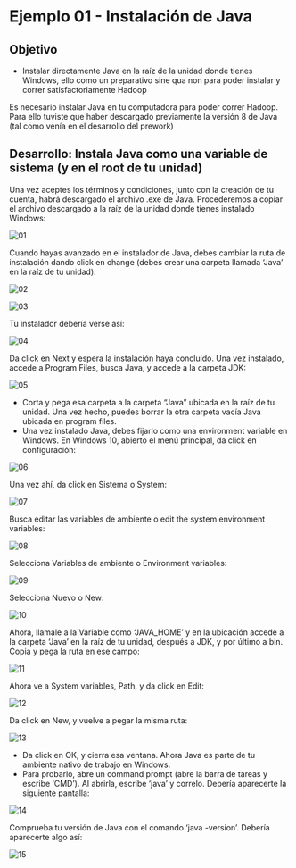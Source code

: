 # Ejemplo 01 - Instalación de Java

## Objetivo

* Instalar directamente Java en la raíz de la unidad donde tienes Windows, ello como un preparativo sine qua non para poder instalar y correr satisfactoriamente Hadoop


Es necesario instalar Java en tu computadora para poder correr Hadoop. Para ello tuviste que haber descargado previamente la versión 8 de Java (tal como venía en el desarrollo del prework)

## Desarrollo: Instala Java como una variable de sistema (y en el root de tu unidad)

Una vez aceptes los términos y condiciones, junto con la creación de tu cuenta, habrá descargado el archivo .exe de Java. Procederemos a copiar el archivo descargado a la raíz de la unidad donde tienes instalado Windows:

![01](assets/Picture1.png)

Cuando hayas avanzado en el instalador de Java, debes cambiar la ruta de instalación dando click en change (debes crear una carpeta llamada ‘Java’ en la raíz de tu unidad):

![02](assets/Picture2.png)

![03](assets/Picture3.png)

Tu instalador debería verse así:

![04](assets/Picture4.png)

Da click en Next y espera la instalación haya concluido. Una vez instalado, accede a Program Files, busca Java, y accede a la carpeta JDK:

![05](assets/Picture5.png)

- Corta y pega esa carpeta a la carpeta “Java” ubicada en la raíz de tu unidad. Una vez hecho, puedes borrar la otra carpeta vacía Java ubicada en program files.
- Una vez instalado Java, debes fijarlo como una environment variable en Windows. En Windows 10, abierto el menú principal, da click en configuración:

![06](assets/Picture6.png)

Una vez ahí, da click en Sistema o System:

![07](assets/Picture7.png)

Busca editar las variables de ambiente o edit the system environment variables:

![08](assets/Picture8.png)

Selecciona Variables de ambiente o Environment variables:

![09](assets/Picture9.png)

Selecciona Nuevo o New:

![10](assets/Picture10.png)

Ahora, llamale a la Variable como ‘JAVA_HOME’ y en la ubicación accede a la carpeta ‘Java’ en la raíz de tu unidad, después a JDK, y por último a bin. Copia y pega la ruta en ese campo:

![11](assets/Picture11.png)

Ahora ve a System variables, Path, y da click en Edit:

![12](assets/Picture12.png)

Da click en New, y vuelve a pegar la misma ruta:

![13](assets/Picture13.png)

- Da click en OK, y cierra esa ventana. Ahora Java es parte de tu ambiente nativo de trabajo en Windows.
- Para probarlo, abre un command prompt (abre la barra de tareas y escribe ‘CMD’). Al abrirla, escribe ‘java’ y correlo. Debería aparecerte la siguiente pantalla:

![14](assets/Picture14.png)

Comprueba tu versión de Java con el comando ‘java -version’. Debería aparecerte algo así:

![15](assets/Picture15.png)
